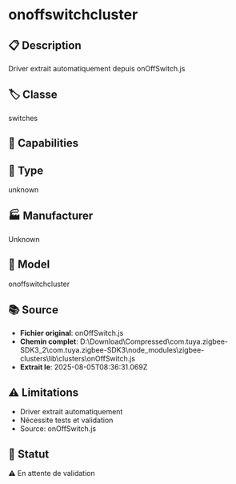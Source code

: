 # onoffswitchcluster

## 📋 Description
Driver extrait automatiquement depuis onOffSwitch.js

## 🏷️ Classe
switches

## 🔧 Capabilities


## 📡 Type
unknown

## 🏭 Manufacturer
Unknown

## 📱 Model
onoffswitchcluster

## 📚 Source
- **Fichier original**: onOffSwitch.js
- **Chemin complet**: D:\Download\Compressed\com.tuya.zigbee-SDK3_2\com.tuya.zigbee-SDK3\node_modules\zigbee-clusters\lib\clusters\onOffSwitch.js
- **Extrait le**: 2025-08-05T08:36:31.069Z

## ⚠️ Limitations
- Driver extrait automatiquement
- Nécessite tests et validation
- Source: onOffSwitch.js

## 🚀 Statut
⚠️ En attente de validation
